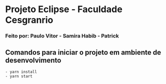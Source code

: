 # Projeto Eclipse - Faculdade Cesgranrio

### Feito por: Paulo Vitor - Samira Habib - Patrick 

## Comandos para iniciar o projeto em ambiente de desenvolvimento

    - yarn install
    - yarn start
    